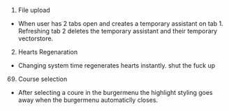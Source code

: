 01. File upload
- When user has 2 tabs open and creates a temporary assistant on tab 1. Refreshing tab 2 deletes the temporary assistant and their temporary vectorstore.

2. Hearts Regenaration
- Changing system time regenerates hearts instantly. shut the fuck up

69. Course selection
- After selecting a coure in the burgermenu the highlight styling goes away when the burgermenu automaticlly closes.